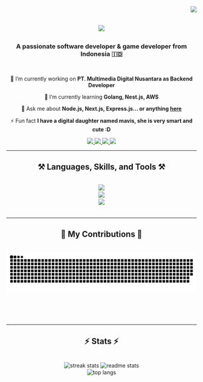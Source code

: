 <img align="right" src="https://visitor-badge.laobi.icu/badge?page_id=BAD-EiZA.BAD-EiZA" />

<h1 align="center">
    <img src="https://readme-typing-svg.herokuapp.com/?font=Righteous&size=35&center=true&vCenter=true&width=500&height=70&duration=4000&lines=Hi+There!+👋;+I'm+Erzhanto!;" />
</h1>

<h3 align="center">A passionate software developer & game developer from Indonesia 🇮🇩</h3>

<br/>

<div align="center">
 
 🔭 I’m currently working on **PT. Multimedia Digital Nusantara as Backend Developer**
 
 🌱 I’m currently learning **Golang, Nest.js, AWS**

💬 Ask me about **Node.js, Next.js, Express.js... or anything [here](https://github.com/BAD-EiZA/BAD-EiZA/issues)**

⚡ Fun fact **I have a digital daughter named mavis, she is very smart and cute :D**

 </div>
 
<div align="center"> 
  <a href="mailto:badapplestd@gmail.com">
    <img src="https://img.shields.io/badge/Gmail-333333?style=for-the-badge&logo=gmail&logoColor=red" />
  </a>
  <a href="https://id.linkedin.com/in/erzhanto-iti-aa068a22b" target="_blank">
    <img src="https://img.shields.io/badge/LinkedIn-0077B5?style=for-the-badge&logo=linkedin&logoColor=white" target="_blank" />
  </a>
  <a href="https://outline.mavisai.my.id" target="_blank">
     <img src="https://img.shields.io/badge/Portfolio-FF5722?style=for-the-badge&logo=todoist&logoColor=white" target="_blank" /> <!-- sqlite, safari, google-chrome are other good icon options -->
  </a>
  <a href="https://www.instagram.com/erzhaamierra/" target="_blank">
    <img src="https://img.shields.io/badge/Instagram-E4405F?style=for-the-badge&logo=instagram&logoColor=white" target="_blank" />
  </a>
</div>

 <hr/>
 
<h2 align="center">⚒️ Languages, Skills, and Tools ⚒️</h2>
<br/>
<div align="center">
    <img src="https://skillicons.dev/icons?i=blender,css,html,materialui,tailwind,threejs" />
    <br/>
    <img src="https://skillicons.dev/icons?i=nodejs,python,javascript,typescript,cs,go,nextjs,nestjs,express,django,unity" />
    <br/>
    <img src="https://skillicons.dev/icons?i=mongodb,mysql,postgresql,prisma,planetscale" /><br>
</div>

<br/>
<hr/>

<div align="center">
  <h2>🐍 My Contributions 🐍</h2>
  <br>
  <img alt="snake eating my contributions" src="https://raw.githubusercontent.com/BAD-EiZA/BAD-EiZA/output/github-contribution-grid-snake.svg" />
  
  <br/><br/><br/>
</div>

<hr/>

<h2 align="center">⚡ Stats ⚡</h2>
<br>
<div align=center>
  <img width=390 src="https://streak-stats.demolab.com/?user=BAD-EiZA&theme=react&border_radius=10" alt="streak stats"/>
  <img width=390 src="https://github-readme-stats.vercel.app/api?username=BAD-EiZA&count_private=true&show_icons=true&theme=react&rank_icon=github&border_radius=10" alt="readme stats" />
  <br/>
  <img width=325 align="center" src="https://github-readme-stats.vercel.app/api/top-langs/?username=BAD-EiZA&hide=HTML&langs_count=8&layout=compact&theme=react&border_radius=10&size_weight=0.5&count_weight=0.5&exclude_repo=github-readme-stats" alt="top langs" />
</div>

<br/><br/>


<br/>
